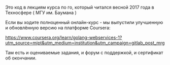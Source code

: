 Это код в лекциям курса по го, который читался весной 2017 года в Техносфере ( МГУ им. Баумана )

Если вы ходите полноценный онлайн-курс - мы выпустили улучшенную и обновлённую версию на платформе Coursera:

https://www.coursera.org/learn/golang-webservices-1?utm_source=mipt&utm_medium=institution&utm_campaign=gitlab_post_mrg 

Там есть и оцениваемые задания, и форум с поддержкой, и сертификат об окончании.
